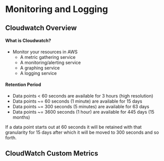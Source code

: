 # Monitoring and Logging

## Cloudwatch Overview

#### What is Cloudwatch?
* Monitor your resources in AWS
  - A metric gathering service
  - A monitoring/alerting service
  - A graphing service
  - A logging service
  
#### Retention Period
* Data points < 60 seconds are available for 3 hours (high resolution)
* Data points ~= 60 seconds (1 minute) are available for 15 days
* Data points ~= 300 seconds (5 minutes) are available for 63 days
* Data points ~= 3600 seconds (1 hour) are available for 445 days (15 months)

If a data point starts out at 60 seconds it will be retained with that granularity for 15 days after which it will be moved to 300 seconds and so forth.

## CloudWatch Custom Metrics

